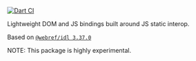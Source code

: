 [![Dart CI](https://github.com/dart-lang/web/actions/workflows/test-package.yml/badge.svg)](https://github.com/dart-lang/web/actions/workflows/test-package.yml)

Lightweight DOM and JS bindings built around JS static interop.

<!-- START updated by /tool/update_bindings.dart. Do not modify by hand -->
Based on [`@webref/idl 3.37.0`](https://www.npmjs.com/package/@webref/idl/v/3.37.0)
<!-- END updated by /tool/update_bindings.dart. Do not modify by hand -->

NOTE: This package is highly experimental.
